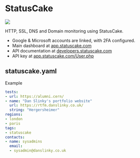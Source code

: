 # StatusCake

<a href="https://www.statuscake.com" title="Website Uptime Monitoring"><img src="https://app.statuscake.com/button/index.php?Track=7149148&Days=1&Design=1" /></a>

HTTP, SSL, DNS and Domain monitoring using StatusCake.

- Google & Microsoft accounts are linked, with 2FA configured.
- Main dashboard at [app.statuscake.com](https://app.statuscake.com/)
- API documentation at [developers.statuscake.com](https://developers.statuscake.com/api)
- API key at [app.statuscake.com/User.php](https://app.statuscake.com/User.php)


## statuscake.yaml

Example

```yaml
tests:
- url: https://alumni.cern/
- name: "Dan Slinky's portfolio website"
  url: https://rtfm.danslinky.co.uk/
  string: "Hergersheimer"
regions:
- london
- paris
tags:
- statuscake
contacts:
- name: sysadmins
  email:
  - sysadmin@danslinky.co.uk
```

